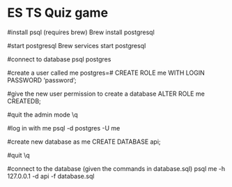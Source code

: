 # ES TS Quiz game

#install psql (requires brew)
Brew install postgresql

#start postgresql
Brew services start postgresql 

#connect to database
psql postgres

#create a user called me
postgres=# CREATE ROLE me WITH LOGIN PASSWORD ‘password’;

#give the new user permission to create a database
ALTER ROLE me CREATEDB;

#quit the admin mode
\q

#log in with me
psql -d postgres -U me

#create new database as me
CREATE DATABASE api;

#quit
\q

#connect to the database (given the commands in database.sql)
psql me -h 127.0.0.1 -d api -f database.sql
